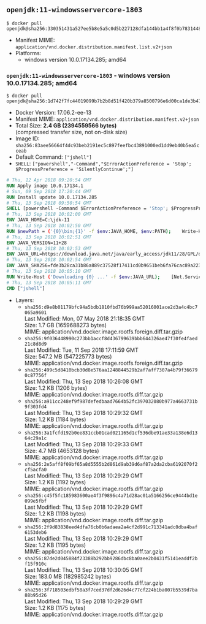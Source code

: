 ## `openjdk:11-windowsservercore-1803`

```console
$ docker pull openjdk@sha256:330351431a527ee5b8e5a5c0d5b227128dfa144bb1a4f8f0b7831448f8b92b92
```

-	Manifest MIME: `application/vnd.docker.distribution.manifest.list.v2+json`
-	Platforms:
	-	windows version 10.0.17134.285; amd64

### `openjdk:11-windowsservercore-1803` - windows version 10.0.17134.285; amd64

```console
$ docker pull openjdk@sha256:1d742f7fc44019099b7b2b8d51f420b379a8500796e6d00ca1de3b472f1a888f
```

-	Docker Version: 17.06.2-ee-13
-	Manifest MIME: `application/vnd.docker.distribution.manifest.v2+json`
-	Total Size: **2.4 GB (2394559566 bytes)**  
	(compressed transfer size, not on-disk size)
-	Image ID: `sha256:83aee56664f4dc93beb2191ec5c897feefbc43891000ed1dd9eb40b5ea5cceab`
-	Default Command: `["jshell"]`
-	`SHELL`: `["powershell","-Command","$ErrorActionPreference = 'Stop'; $ProgressPreference = 'SilentlyContinue';"]`

```dockerfile
# Thu, 12 Apr 2018 09:20:54 GMT
RUN Apply image 10.0.17134.1
# Sun, 09 Sep 2018 17:20:44 GMT
RUN Install update 10.0.17134.285
# Thu, 13 Sep 2018 09:50:54 GMT
SHELL [powershell -Command $ErrorActionPreference = 'Stop'; $ProgressPreference = 'SilentlyContinue';]
# Thu, 13 Sep 2018 10:02:00 GMT
ENV JAVA_HOME=C:\jdk-11
# Thu, 13 Sep 2018 10:02:50 GMT
RUN $newPath = ('{0}\bin;{1}' -f $env:JAVA_HOME, $env:PATH); 	Write-Host ('Updating PATH: {0}' -f $newPath); 	setx /M PATH $newPath
# Thu, 13 Sep 2018 10:02:51 GMT
ENV JAVA_VERSION=11+28
# Thu, 13 Sep 2018 10:02:53 GMT
ENV JAVA_URL=https://download.java.net/java/early_access/jdk11/28/GPL/openjdk-11+28_windows-x64_bin.zip
# Thu, 13 Sep 2018 10:02:54 GMT
ENV JAVA_SHA256=fde3b28ca31b86a889c37528f17411cd0b9651beb6fa76cac89a223417910f4b
# Thu, 13 Sep 2018 10:05:10 GMT
RUN Write-Host ('Downloading {0} ...' -f $env:JAVA_URL); 	[Net.ServicePointManager]::SecurityProtocol = [Net.SecurityProtocolType]::Tls12; 	Invoke-WebRequest -Uri $env:JAVA_URL -OutFile 'openjdk.zip'; 	Write-Host ('Verifying sha256 ({0}) ...' -f $env:JAVA_SHA256); 	if ((Get-FileHash openjdk.zip -Algorithm sha256).Hash -ne $env:JAVA_SHA256) { 		Write-Host 'FAILED!'; 		exit 1; 	}; 		Write-Host 'Expanding ...'; 	Expand-Archive openjdk.zip -DestinationPath C:\; 		Write-Host 'Verifying install ...'; 	Write-Host '  java -version'; java -version; 	Write-Host '  javac -version'; javac -version; 		Write-Host 'Removing ...'; 	Remove-Item openjdk.zip -Force; 		Write-Host 'Complete.'
# Thu, 13 Sep 2018 10:05:11 GMT
CMD ["jshell"]
```

-	Layers:
	-	`sha256:d9e8b01179bfc94a5bdb1810fbd76b999aa52016001ace2d3a4c4bc7065a9601`  
		Last Modified: Mon, 07 May 2018 21:18:35 GMT  
		Size: 1.7 GB (1659688273 bytes)  
		MIME: application/vnd.docker.image.rootfs.foreign.diff.tar.gzip
	-	`sha256:9f036448990c273bb1accf8d436799639bbb644326ae47f30fe4faed21c8d8d9`  
		Last Modified: Tue, 11 Sep 2018 17:11:59 GMT  
		Size: 547.2 MB (547225773 bytes)  
		MIME: application/vnd.docker.image.rootfs.foreign.diff.tar.gzip
	-	`sha256:499c5d8410bcb30d8e576aa1248844529b2af7aff7307a4b79f366790c87756f`  
		Last Modified: Thu, 13 Sep 2018 10:26:08 GMT  
		Size: 1.2 KB (1206 bytes)  
		MIME: application/vnd.docker.image.rootfs.diff.tar.gzip
	-	`sha256:a911cc248ef9f987defedbaad7664b52fc397032080b977a4663731b9f303fd4`  
		Last Modified: Thu, 13 Sep 2018 10:29:32 GMT  
		Size: 1.2 KB (1184 bytes)  
		MIME: application/vnd.docker.image.rootfs.diff.tar.gzip
	-	`sha256:3a1fcfd192b0ee831ccb01cad021165d1cf536dbe91ae33a138e6d1364c29a1c`  
		Last Modified: Thu, 13 Sep 2018 10:29:33 GMT  
		Size: 4.7 MB (4653128 bytes)  
		MIME: application/vnd.docker.image.rootfs.diff.tar.gzip
	-	`sha256:2e5aff8f09bf65a8d5555b2d861d9ab39d6af87a2da2cba6192070f2cf5acfa0`  
		Last Modified: Thu, 13 Sep 2018 10:29:29 GMT  
		Size: 1.2 KB (1192 bytes)  
		MIME: application/vnd.docker.image.rootfs.diff.tar.gzip
	-	`sha256:c45f5fc185983600ae4f3f9896c4a71d28ac01a5166256ce9444bd1e099e5fbf`  
		Last Modified: Thu, 13 Sep 2018 10:29:29 GMT  
		Size: 1.2 KB (1198 bytes)  
		MIME: application/vnd.docker.image.rootfs.diff.tar.gzip
	-	`sha256:2f9d83838eed4dfa76cb0b6adaea2a4cf2d991c713341adc0dba4baf6153deb6`  
		Last Modified: Thu, 13 Sep 2018 10:29:29 GMT  
		Size: 1.2 KB (1195 bytes)  
		MIME: application/vnd.docker.image.rootfs.diff.tar.gzip
	-	`sha256:87de2d045884f23388b292bb9286dbc8ba0aee2b0431f5141eaddf2bf15f910c`  
		Last Modified: Thu, 13 Sep 2018 10:30:05 GMT  
		Size: 183.0 MB (182985242 bytes)  
		MIME: application/vnd.docker.image.rootfs.diff.tar.gzip
	-	`sha256:3f718503edbf58a3f7ced37df2d626d4c77cf224b1ba007b5539d7ba88b95d26`  
		Last Modified: Thu, 13 Sep 2018 10:29:29 GMT  
		Size: 1.2 KB (1175 bytes)  
		MIME: application/vnd.docker.image.rootfs.diff.tar.gzip
